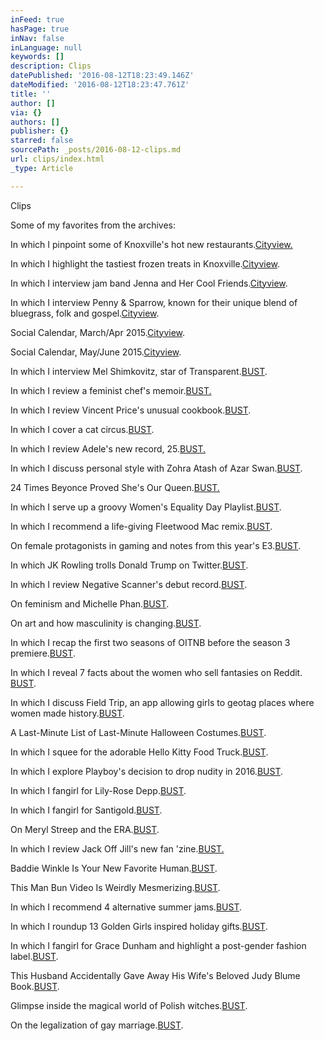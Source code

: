 ```yaml
---
inFeed: true
hasPage: true
inNav: false
inLanguage: null
keywords: []
description: Clips
datePublished: '2016-08-12T18:23:49.146Z'
dateModified: '2016-08-12T18:23:47.761Z'
title: ''
author: []
via: {}
authors: []
publisher: {}
starred: false
sourcePath: _posts/2016-08-12-clips.md
url: clips/index.html
_type: Article

---
```

Clips

Some of my favorites from the archives: 

In which I pinpoint some of Knoxville's hot new restaurants.[Cityview.][0]

In which I highlight the tastiest frozen treats in Knoxville.[Cityview][1]. 

In which I interview jam band Jenna and Her Cool Friends.[Cityview][2]. 

In which I interview Penny & Sparrow, known for their unique blend of bluegrass, folk and gospel.[Cityview][3]. 

Social Calendar, March/Apr 2015\.[Cityview][4]. 

Social Calendar, May/June 2015\.[Cityview][5]. 

In which I interview Mel Shimkovitz, star of Transparent.[BUST][6]. 

In which I review a feminist chef's memoir.[BUST.][7]

In which I review Vincent Price's unusual cookbook.[BUST][8]. 

In which I cover a cat circus.[BUST][9]. 

In which I review Adele's new record, 25\.[BUST.][10]

In which I discuss personal style with Zohra Atash of Azar Swan.[BUST][11]. 

24 Times Beyonce Proved She's Our Queen.[BUST.][12]

In which I serve up a groovy Women's Equality Day Playlist.[BUST][13]. 

In which I recommend a life-giving Fleetwood Mac remix.[BUST][14]. 

On female protagonists in gaming and notes from this year's E3\.[BUST][15]. 

In which JK Rowling trolls Donald Trump on Twitter.[BUST][16]. 

In which I review Negative Scanner's debut record.[BUST][17]. 

On feminism and Michelle Phan.[BUST][18]. 

On art and how masculinity is changing.[BUST][19]. 

In which I recap the first two seasons of OITNB before the season 3 premiere.[BUST][20]. 

In which I reveal 7 facts about the women who sell fantasies on Reddit. [BUST][21]. 

In which I discuss Field Trip, an app allowing girls to geotag places where women made history.[BUST][22]. 

A Last-Minute List of Last-Minute Halloween Costumes.[BUST][23]. 

In which I squee for the adorable Hello Kitty Food Truck.[BUST][24]. 

In which I explore Playboy's decision to drop nudity in 2016\.[BUST][25]. 

In which I fangirl for Lily-Rose Depp.[BUST][26]. 

In which I fangirl for Santigold.[BUST][27]. 

On Meryl Streep and the ERA.[BUST][28]. 

In which I review Jack Off Jill's new fan 'zine.[BUST.][29]

Baddie Winkle Is Your New Favorite Human.[BUST][30]. 

This Man Bun Video Is Weirdly Mesmerizing.[BUST][31]. 

In which I recommend 4 alternative summer jams.[BUST][32]. 

In which I roundup 13 Golden Girls inspired holiday gifts.[BUST][33]. 

In which I fangirl for Grace Dunham and highlight a post-gender fashion label.[BUST][34]. 

This Husband Accidentally Gave Away His Wife's Beloved Judy Blume Book.[BUST][35]. 

Glimpse inside the magical world of Polish witches.[BUST][36]. 

On the legalization of gay marriage.[BUST][37]. 

[0]: null
[1]: http://cityviewmag.com/2015_04/#p=66
[2]: http://cityviewmag.com/2015_04/#p=38
[3]: http://cityviewmag.com/2015_02/#p=34
[4]: http://cityviewmag.com/2015_02/#p=36
[5]: http://cityviewmag.com/2015_03/#p=34
[6]: http://bust.com/style/15178-transparent-star-mel-shimkovitz-talks-personal-style.html
[7]: http://bust.com/books/14951-chef-rossi-s-new-foodie-memoir-is-mouth-watering.html
[8]: http://bust.com/eat-me/15724-the-price-is-right-cookbook.html
[9]: http://bust.com/general/14486-bust-true-life-i-went-to-a-cat-circus.html
[10]: http://bust.com/music/15147-adele-s-new-album-25-is-out-we-review-every-song.html
[11]: http://bust.com/style/14995-azar-swan-singer-zohra-atash-talks-personal-style-bust-interview.html
[12]: http://bust.com/music/14709-24-times-beyonce-proved-she-s-our-queen.html
[13]: http://bust.com/feminism/14664-the-women-s-equality-day-playlist-you-didn-t-know-you-wanted.html
[14]: http://bust.com/music/15305-guaranteed-to-give-you-life-this-fleetwood-mac-dance-remix.html
[15]: http://bust.com/general/14302-feminism-ftw-female-protagonists-finally-get-the-stage-at-e3.html
[16]: http://bust.com/entertainment/15252-jk-rowling-wins-again-with-this-scathing-trump-tweet.html
[17]: http://bust.com/music/14429-album-review-female-led-punk-band-negative-scanner.html
[18]: http://bust.com/style/14276-michelle-phan-isn-t-a-feminist-and-why-that-breaks-my-heart.html
[19]: http://bust.com/arts/15285-masculinity-is-changing-and-these-six-photographers-set-out-to-prove-it.html
[20]: http://bust.com/tv/14286-orange-is-the-new-black-is-back-here-s-what-you-need-to-know.html
[21]: http://bust.com/sex/14319-7-facts-about-the-women-who-sell-fantasies-on-reddit.html
[22]: http://bust.com/general/14439-did-a-woman-make-history-nearby-this-app-will-let-you-know.html
[23]: http://bust.com/diy/15009-a-last-minute-list-of-last-minute-halloween-costumes.html
[24]: http://bust.com/eat-me/14980-2015-10-28-14-18-58.html
[25]: http://bust.com/sex/14918-playboy-to-drop-nudity-in-march-2016-whaaaat.html
[26]: http://bust.com/general/14657-lily-rose-depp-came-out-on-instagram.html
[27]: http://bust.com/music/15203-santigold-drops-new-video-continues-to-leave-me-breathless.html
[28]: http://bust.com/feminism/14366-meryl-streep-sends-535-letters-to-congress-asking-them-to-support-the-era.html
[29]: http://bust.com/arts/15099-grrrl-you-need-a-copy-of-jack-off-jill-s-new-fan-zine.html
[30]: http://bust.com/general/14688-baddie-winkle-is-your-new-favorite-human.html
[31]: http://bust.com/entertainment/14674-this-man-bun-video-is-weirdly-mesmerizing.html
[32]: http://bust.com/music/14604-4-alternative-summer-jams-to-add-to-your-repertoire.html
[33]: http://bust.com/living/15204-a-golden-girls-gift-guide.html
[34]: http://bust.com/feminism/14744-lena-dunhams-sibling-grace-walked-like-a-boy-at-nyfw.html
[35]: http://bust.com/books/14551-this-husband-accidentally-gave-away-his-wife-s-beloved-judy-blume-book.html
[36]: http://bust.com/arts/14263-glimpse-inside-the-magical-world-of-polish-witches.html
[37]: http://bust.com/general/14359-let-s-all-celebrate-supreme-court-makes-gay-marriage-legal-nationwide.html